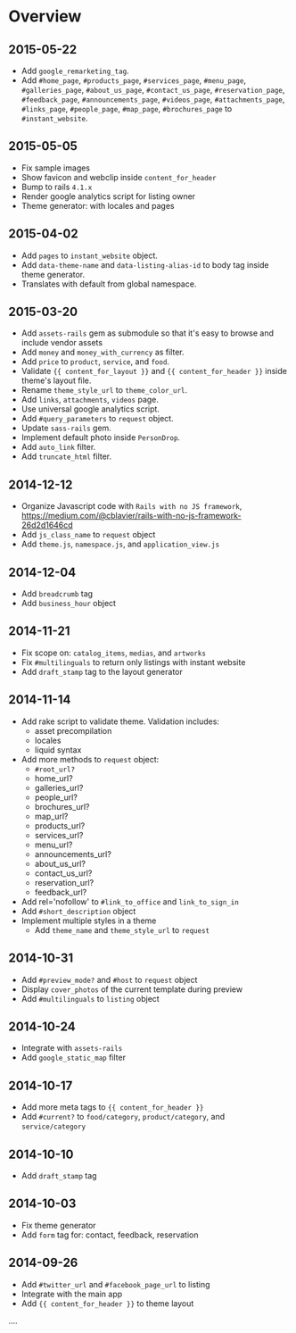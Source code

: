 # Overview

## 2015-05-22

* Add `google_remarketing_tag`.
* Add `#home_page`, `#products_page`, `#services_page`, `#menu_page`, `#galleries_page`,
      `#about_us_page`, `#contact_us_page`, `#reservation_page`, `#feedback_page`,
      `#announcements_page`, `#videos_page`, `#attachments_page`, `#links_page`,
      `#people_page`, `#map_page`, `#brochures_page` to `#instant_website`.

## 2015-05-05

* Fix sample images
* Show favicon and webclip inside `content_for_header`
* Bump to rails `4.1.x`
* Render google analytics script for listing owner
* Theme generator: with locales and pages

## 2015-04-02

* Add `pages` to `instant_website` object.
* Add `data-theme-name` and `data-listing-alias-id` to body tag inside theme generator.
* Translates with default from global namespace.

## 2015-03-20

* Add `assets-rails` gem as submodule so that it's easy to browse and include vendor assets
* Add `money` and `money_with_currency` as filter.
* Add `price` to `product`, `service`, and `food`.
* Validate `{{ content_for_layout }}` and `{{ content_for_header }}` inside theme's layout file.
* Rename `theme_style_url` to `theme_color_url`.
* Add `links`, `attachments`, `videos` page.
* Use universal google analytics script.
* Add `#query_parameters` to `request` object.
* Update `sass-rails` gem.
* Implement default photo inside `PersonDrop`.
* Add `auto_link` filter.
* Add `truncate_html` filter.

## 2014-12-12

* Organize Javascript code with `Rails with no JS framework`, https://medium.com/@cblavier/rails-with-no-js-framework-26d2d1646cd
* Add `js_class_name` to `request` object
* Add `theme.js`, `namespace.js`, and `application_view.js`

## 2014-12-04

* Add `breadcrumb` tag
* Add `business_hour` object

## 2014-11-21

* Fix scope on: `catalog_items`, `medias`, and `artworks`
* Fix `#multilinguals` to return only listings with instant website
* Add `draft_stamp` tag to the layout generator

## 2014-11-14

* Add rake script to validate theme. Validation includes:
  * asset precompilation
  * locales
  * liquid syntax
* Add more methods to `request` object:
  * `#root_url?`
  * home_url?
  * galleries_url?
  * people_url?
  * brochures_url?
  * map_url?
  * products_url?
  * services_url?
  * menu_url?
  * announcements_url?
  * about_us_url?
  * contact_us_url?
  * reservation_url?
  * feedback_url?
* Add rel='nofollow' to `#link_to_office` and `link_to_sign_in`
* Add `#short_description` object
* Implement multiple styles in a theme
  * Add `theme_name` and `theme_style_url` to `request`

## 2014-10-31

* Add `#preview_mode?` and `#host` to `request` object
* Display `cover_photos` of the current template during preview
* Add `#multilinguals` to `listing` object

## 2014-10-24

* Integrate with `assets-rails`
* Add `google_static_map` filter

## 2014-10-17

* Add more meta tags to `{{ content_for_header }}`
* Add `#current?` to `food/category`, `product/category`, and `service/category`

## 2014-10-10

* Add `draft_stamp` tag

## 2014-10-03

* Fix theme generator
* Add `form` tag for: contact, feedback, reservation

## 2014-09-26

* Add `#twitter_url` and `#facebook_page_url` to listing
* Integrate with the main app
* Add `{{ content_for_header }}` to theme layout

....
